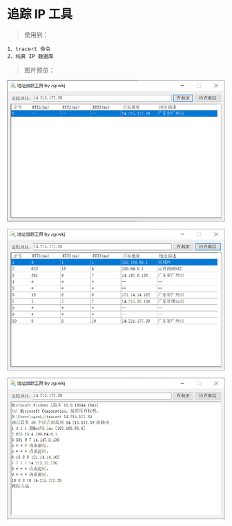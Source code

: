 # 追踪 IP 工具

> 使用到：

```
1、tracert 命令
2、纯真 IP 数据库
```

> 图片预览：

![001](/Picture_Preview/001.png)

![002](/Picture_Preview/002.png)

![003](/Picture_Preview/003.png)